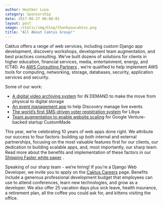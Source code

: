 ```yaml
---
author: Heather Luna
category: Sponsorship
date: 2017-06-27 00:00:01
layout: post
image: /static/img/blog/thankyoucaktus.png
title: "All About Caktus Group!"
---
```


Caktus offers a range of web services, including custom Django app 
development, discovery workshops, development team augmentation, and best practices consulting. We’ve built dozens of solutions for clients in higher education, financial services, media, entertainment, energy, and ICT4D. As [AWS Consulting Partners](https://aws.amazon.com/partners/find/partnerdetails/?id=001E000001N5gJTIAZ) , we’re qualified to help implement AWS tools for computing, networking, storage, databases, security, application services and security.

Some of our work:

- [A digital video archiving system](https://www.caktusgroup.com/case-study/moving-from-physical-tapes-to-amazon-glacier/) for iN DEMAND to make the move from physical to digital storage
- [An event management app](https://www.caktusgroup.com/case-study/live-event-management-app/) to help Discovery manage live events
- [The world’s first SMS-driven voter registration system](https://www.caktusgroup.com/case-study/worlds-first-sms-voter-registration-system/) for Libya
- [Team augmentation to enable website scaling](https://www.caktusgroup.com/case-study/team-augmentation-and-best-practices/) for Google Venture-backed startup CustomMade

This year, we’re celebrating 10 years of web apps done right. We attribute our success to four factors: building up both internal and external partnerships, focusing on the most valuable features first for our clients, our dedication to building scalable apps, and, most importantly, our sharp team. Read more about the benefits and implementation of these factors in our [Shipping Faster white paper](http://learn.caktusgroup.com/shipping-faster-django-team-improvements) . 

Speaking of our sharp team - we’re hiring! If you’re a Django Web Developer, we invite you to apply on the [Caktus Careers](https://www.caktusgroup.com/careers/?utm_source=djangocon&utm_medium=blog&utm_campaign=Recruiting%202017&utm_term=djangowebdev&utm_content=sponsorpost) page. Benefits include a generous professional development budget that employees can use to attend conferences, learn new technologies, and grow as a developer. We also offer 25 vacation days plus sick leave, health insurance, a retirement plan, all the coffee you could ask for, and kittens visiting the office. 

